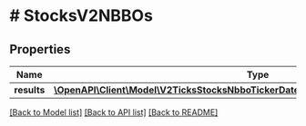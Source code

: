 # # StocksV2NBBOs

## Properties

Name | Type | Description | Notes
------------ | ------------- | ------------- | -------------
**results** | [**\OpenAPI\Client\Model\V2TicksStocksNbboTickerDateGet200ResponseAllOfResultsInner[]**](V2TicksStocksNbboTickerDateGet200ResponseAllOfResultsInner.md) |  | [optional]

[[Back to Model list]](../../README.md#models) [[Back to API list]](../../README.md#endpoints) [[Back to README]](../../README.md)
